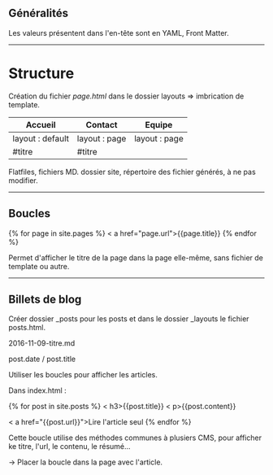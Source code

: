 ## Généralités

Les valeurs présentent dans l'en-tête sont en YAML, Front Matter.

---

# Structure


Création du fichier _page.html_ dans le dossier layouts => imbrication de template.


 Accueil | Contact | Equipe
 --- | --- | ---
 layout : default | layout : page | layout : page
  | #titre | #titre
 
 
 Flatfiles, fichiers MD.
 dossier site, répertoire des fichier générés, à ne pas modifier.
 
 ---
 
## Boucles
 
 
 {% for page in site.pages %}
  < a href="page.url">{{page.title}}</a >
 {% endfor %}
 
 
 Permet d'afficher le titre de la page dans la page elle-même, sans fichier de template ou autre.
 
 ---
 
## Billets de blog
 
 Créer dossier _posts pour les posts et dans le dossier _layouts le fichier posts.html.
 
 
 2016-11-09-titre.md
 
 post.date / post.title
 
 
 Utiliser les boucles pour afficher les articles.
 
 
 Dans index.html :
 
 {% for post in site.posts %}
  < h3>{{post.title}}</h3 >
  < p>{{post.content}}</p >
  < a href="{{post.url}}">Lire l'article seul</a >
 {% endfor %}
 
 
 Cette boucle utilise des méthodes communes à plusiers CMS, pour afficher ke titre, l'url, le contenu, le résumé...
 
 -> Placer la boucle dans la page avec l'article.
